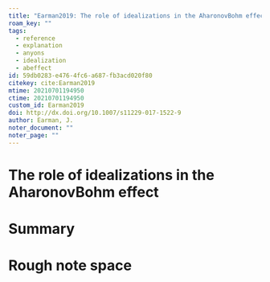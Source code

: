 ```yaml
---
title: "Earman2019: The role of idealizations in the AharonovBohm effect"
roam_key: ""
tags:
  - reference
  - explanation
  - anyons
  - idealization
  - abeffect
id: 59db0283-e476-4fc6-a687-fb3acd020f80
citekey: cite:Earman2019
mtime: 20210701194950
ctime: 20210701194950
custom_id: Earman2019
doi: http://dx.doi.org/10.1007/s11229-017-1522-9
author: Earman, J.
noter_document: ""
noter_page: ""
---
```


# The role of idealizations in the AharonovBohm effect

# Summary

# Rough note space

